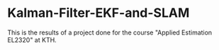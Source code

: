# Kalman-Filter-EKF-and-SLAM

This is the results of a project done for the course "Applied Estimation EL2320" at KTH.
